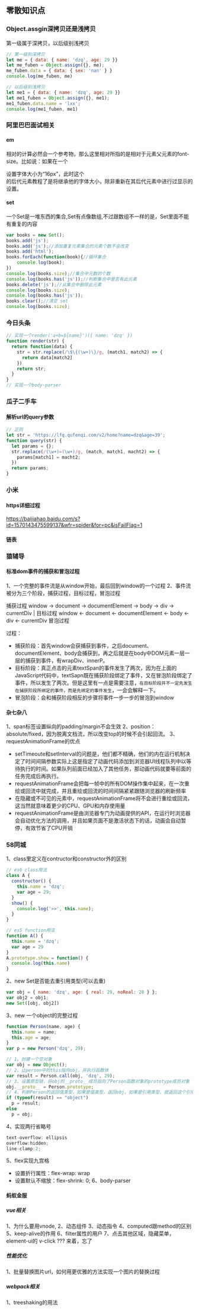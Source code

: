 ## 零散知识点

### Object.assgin深拷贝还是浅拷贝
第一级属于深拷贝，以后级别浅拷贝

```javascript
// 第一级别深拷贝
let me = { data: { name: 'dzq', age: 29 }}
let me_fuben = Object.assign({}, me);
me_fuben.data = { data: { sex: 'nan' } }
console.log(me_fuben, me)

// 以后级别浅拷贝
let me1 = { data: { name: 'dzq', age: 29 }}
let me1_fuben = Object.assign({}, me1);
me1_fuben.data.name = 'lxx';
console.log(me1_fuben, me1)
```
### 阿里巴巴面试相关
#### em
相对的计算必然会一个参考物，那么这里相对所指的是相对于元素父元素的font-size。比如说：如果在一个<div>设置字体大小为“16px”，此时这个<div>的后代元素教程了是将继承他的字体大小，除非重新在其后代元素中进行过显示的设置。

#### set
一个Set是一堆东西的集合,Set有点像数组,不过跟数组不一样的是，Set里面不能有重复的内容
```javascript
var books = new Set();
books.add('js');
books.add('js');//添加重复元素集合的元素个数不会改变
books.add('html');
books.forEach(function(book){//循环集合
    console.log(book);
})
console.log(books.size);//集合中元数的个数
console.log(books.has('js'));//判断集合中是否有此元素
books.delete('js');//从集合中删除此元素
console.log(books.size);
console.log(books.has('js'));
books.clear();//清空 set
console.log(books.size);
```

### 今日头条
```javascript
// 实现一个render('a+b=${name}')({ name: 'dzq' })
function render(str) {
  return function(data) {
    str = str.replace(/\$\{(\w+)\}/g, (match1, match2) => {
      return data[match2]
    })
    return str;
  }
}
// 实现一个body-parser

```

### 瓜子二手车
#### 解析url的query参数
```javascript
// 正则
let str = 'https://lfq.qufenqi.com/v2/home?name=dzq&age=39';
function query(str) {
  let params = {};
  str.replace(/(\w+)=(\w+)/g, (match, match1, macht2) => {
    params[match1] = macht2;
  })
  return params;
}
```

### 小米
#### https详细过程
https://baijiahao.baidu.com/s?id=1570143475599137&wfr=spider&for=pc&isFailFlag=1

#### 链表

### 猿辅导
#### 标准dom事件的捕获和冒泡过程
1、一个完整的事件流是从window开始，最后回到window的一个过程
2、事件流被分为三个阶段，捕获过程，目标过程，冒泡过程

捕获过程
window -> document -> documentElement -> body -> div -> currentDiv 
                                                            |       目标过程
window <- document <- documentElement <- body <- div <-  currentDiv
冒泡过程

过程：
- 捕获阶段：首先window会获捕获到事件，之后document、documentElement、body会捕获到，再之后就是在body中DOM元素一层一层的捕获到事件，有wrapDiv、innerP。
- 目标阶段：真正点击的元素textSpan的事件发生了两次，因为在上面的JavaScript代码中，textSapn既在捕获阶段绑定了事件，又在冒泡阶段绑定了事件，所以发生了两次。但是这里有一点是需要注意，``在目标阶段并不一定先发生在捕获阶段所绑定的事件，而是先绑定的事件发生``，一会会解释一下。
- 冒泡阶段：会和捕获阶段相反的步骤将事件一步一步的冒泡到window
#### 杂七杂八
1、span标签设置纵向的padding/margin不会生效
2、position：absolute/fixed，因为脱离文档流，所以改变top的时候不会引起回流。
3、requestAnimationFrame的优点
- setTimeoute和setInterval的问题是，他们都不精确，他们的内在运行机制决定了时间间隔参数实际上这是指定了动画代码添加到浏览器UI线程队列中以等待执行的时间。如果队列前面已经加入了其他任务，那动画代码就要等前面的任务完成后再执行。
- requestAnimationFrame会把每一帧中的所有DOM操作集中起来，在一次重绘或回流中就完成，并且重绘或回流的时间间隔紧紧跟随浏览器的刷新频率
- 在隐藏或不可见的元素中，requestAnimationFrame将不会进行重绘或回流，这当然就意味着更少的CPU、GPU和内存使用量
- requestAnimationFrame是由浏览器专门为动画提供的API，在运行时浏览器会自动优化方法的调用，并且如果页面不是激活状态下的话，动画会自动暂停，有效节省了CPU开销 

### 58同城
1、class里定义在contructor和constructor外的区别
```javascript
// es6 class用法
class A {
  constructor() {
    this.name = 'dzq';
    var age = 29;
  }
  show() {
    console.log('>>', this.name);
  }
}

// es5 function用法
function A() {
  this.name = 'dzq';
  var age = 29
}
A.prototype.show = function() {
  console.log(this.name)
}
```
2、new Set是否能去重引用类型(可以去重)
```javascript
var obj = { name: 'dzq', age: { real: 29, noReal: 28 } };
var obj2 = obj1;
new Set([obj, obj2])
```
3、new 一个object的完整过程
```javascript
function Person(name, age) {
  this.name = name;
  this.age = age;
}
var p = new Person('dzq', 29);

// 1、创建一个空对象
var obj = new Object();
// 2、让person中的this指向obj，并执行函数体
var result = Person.call(obj, 'dzq', 29);
// 3、设置原型链，将obj的__proto__成员指向了Person函数对象的prototype成员对象
obj.__proto__ = Person.prototype;
// 4、判断Person的返回值类型，如果是值类型，返回obj。如果是引用类型，就返回这个引用类型的对象。
if (typeof(result) == "object")
  p = result;
else
  p = obj;
```
4、实现两行省略号
```javascript
text-overflow: ellipsis
overflow:hidden; 
line-clamp:2; 
```
5、flex实现九宫格
- 设置折行属性：flex-wrap: wrap
- 设置默认不缩放：flex-shrink: 0;
6、body-parser

#### 蚂蚁金服
##### vue相关
1、为什么要用vnode,
2、动态组件
3、动态指令
4、computed跟method的区别
5、keep-alive的作用
6、filter属性的用户
7、点击其他区域，隐藏菜单，element-ui的 v-click ??? 来着，忘了

##### 性能优化
1、批量替换图片url，如何用更优雅的方法实现一个图片的替换过程

##### webpack相关
1、treeshaking的用法

